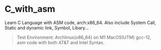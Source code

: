 # C_with_asm

Learn C Language with ASM code, arch:x86_64.
Also include System Call, Static and dynamic link, Symbol, Libary...



> Test Environment:
> Archlinux(x86_64) on M1 MacOS(UTM)
> gcc-12, asm code with both AT&T and Intel Syntax.


